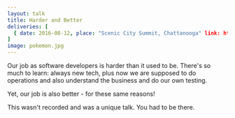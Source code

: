 ```yaml
---
layout: talk
title: Harder and Better
deliveries: [
  { date: 2016-08-12, place: "Scenic City Summit, Chattanooga" link: http://www.sceniccitysummit.com }
]
image: pokemon.jpg
---
```


Our job as software developers is harder than it used to be. There's so much to learn: always new tech, plus now we are supposed to do operations and also understand the business and do our own testing.

Yet, our job is also better - for these same reasons!

This wasn't recorded and was a unique talk. You had to be there.
